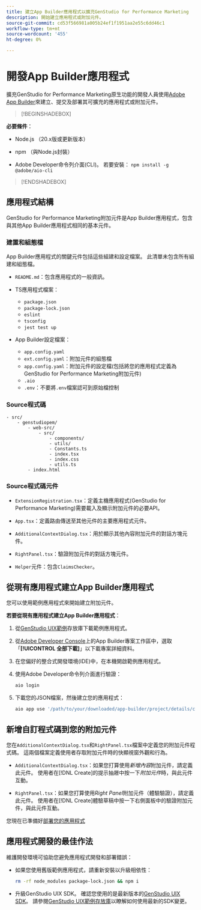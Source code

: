 ```yaml
---
title: 建立App Builder應用程式以擴充GenStudio for Performance Marketing
description: 開始建立應用程式或附加元件。
source-git-commit: cd53f566981a005b24ef1f1951aa2e55c6dd46c1
workflow-type: tm+mt
source-wordcount: '455'
ht-degree: 0%

---
```


# 開發App Builder應用程式

擴充GenStudio for Performance Marketing原生功能的開發人員使用[Adobe App Builder](https://developer.adobe.com/app-builder/)來建立、提交及部署其可擴充的應用程式或附加元件。

>[!BEGINSHADEBOX]

**必要條件**：

* Node.js （20.x版或更新版本）

* npm （與Node.js封裝）

* Adobe Developer命令列介面(CLI)。 若要安裝： `npm install -g @adobe/aio-cli`

>[!ENDSHADEBOX]

## 應用程式結構

GenStudio for Performance Marketing附加元件是App Builder應用程式，包含與其他App Builder應用程式相同的基本元件。

### 建置和組態檔

App Builder應用程式的關鍵元件包括這些組建和設定檔案。 此清單未包含所有組建和組態檔。

* `README.md`：包含應用程式的一般資訊。

* TS應用程式檔案：

   * `package.json`
   * `package-lock.json`
   * `eslint`
   * `tsconfig`
   * `jest test up`

* App Builder設定檔案：

   * `app.config.yaml`
   * `ext.config.yaml`：附加元件的組態檔
   * `app.config.yaml`：附加元件的設定檔(包括將您的應用程式定義為GenStudio for Performance Marketing附加元件)
   * `.aio`
   * `.env`：不要將`.env`檔案認可到原始檔控制

### Source程式碼

```
- src/
    - genstudiopem/
        - web-src/
            - src/
                - components/
                - utils/
                - Constants.ts
                - index.tsx
                - index.css
                - utils.ts
        - index.html
```

### Source程式碼元件

* `ExtensionRegistration.tsx`：定義主機應用程式(GenStudio for Performance Marketing)需要載入及顯示附加元件的必要API。

* `App.tsx`：定義路由傳送至其他元件的主要應用程式元件。

* `AdditionalContextDialog.tsx`：用於顯示其他內容附加元件的對話方塊元件。

* `RightPanel.tsx`：驗證附加元件的對話方塊元件。

* `Helper`元件：包含`ClaimsChecker`。

## 從現有應用程式建立App Builder應用程式

您可以使用範例應用程式來開始建立附加元件。

**若要從現有應用程式建立App Builder應用程式**：

1. 從[GenStudio UIX範例](https://github.com/adobe/genstudio-uix-examples)存放庫下載範例應用程式。

1. 從[Adobe Developer Console](https://developer.adobe.com/console/)上的App Builder專案工作區中，選取「**[!UICONTROL 全部下載]**」以下載專案詳細資料。

1. 在您偏好的整合式開發環境(IDE)中，在本機開啟範例應用程式。

1. 使用Adobe Developer命令列介面進行驗證：

   ```bash
   aio login
   ```

1. 下載您的JSON檔案，然後建立您的應用程式：

   ```bash
   aio app use '/path/to/your/downloaded/app-builder/project/details/config.json'
   ```

## 新增自訂程式碼到您的附加元件

您在`AdditionalContextDialog.tsx`和`RightPanel.tsx`檔案中定義您的附加元件程式碼。 這兩個檔案定義使用者存取附加元件時的快顯視窗外觀和行為。

* `AdditionalContextDialog.tsx`：如果您打算使用&#x200B;_新增內容_&#x200B;附加元件，請定義此元件。 使用者在[!DNL Create]的提示抽屜中按一下&#x200B;_附加元件_&#x200B;時，與此元件互動。

* `RightPanel.tsx`：如果您打算使用&#x200B;_Right Panel_&#x200B;附加元件（體驗驗證），請定義此元件。 使用者在[!DNL Create]體驗草稿中按一下右側面板中的驗證附加元件，與此元件互動。

您現在已準備好[部署您的應用程式](deploy-app.md)

## 應用程式開發的最佳作法

維護開發環境可協助您避免應用程式開發和部署錯誤：

* 如果您使用舊版範例應用程式，請重新安裝以升級相依性：

  ```bash
  rm -rf node_modules package-lock.json && npm i
  ```

* 升級GenStudio UIX SDK。 確認您使用的是最新版本的[GenStudio UIX SDK](https://github.com/adobe/genstudio-uix-sdk)。 請參閱[GenStudio UIX範例存放庫](https://github.com/adobe/genstudio-uix-examples)以瞭解如何使用最新的SDK變更。

